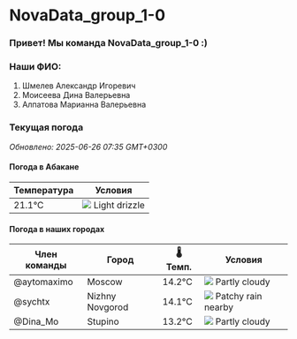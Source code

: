 # NovaData_group_1-0
### Привет! Мы команда NovaData_group_1-0 :)

### Наши ФИО:
1. Шмелев Александр Игоревич
2. Моисеева Дина Валерьевна
3. Алпатова Марианна Валерьевна

### Текущая погода
<!-- WEATHER:START -->
_Обновлено: 2025-06-26 07:35 GMT+0300_

#### Погода в Абакане

| Температура | Условия |
|-------------|----------|
| 21.1°C     | ![](https://cdn.weatherapi.com/weather/64x64/day/266.png) Light drizzle |

#### Погода в наших городах

| Член команды  | Город               | 🌡️ Темп.  | Условия          |
|---------------|---------------------|-----------|--------------------|
| @aytomaximo    | Moscow              |   14.2°C | ![](https://cdn.weatherapi.com/weather/64x64/day/116.png) Partly cloudy |
| @sychtx        | Nizhny Novgorod     |   14.1°C | ![](https://cdn.weatherapi.com/weather/64x64/day/176.png) Patchy rain nearby |
| @Dina_Mo       | Stupino             |   13.2°C | ![](https://cdn.weatherapi.com/weather/64x64/day/116.png) Partly cloudy |

<!-- WEATHER:END -->
